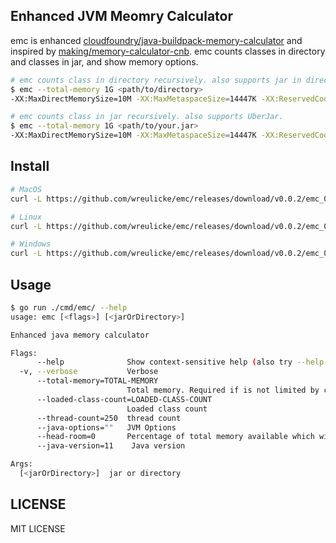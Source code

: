## Enhanced JVM Meomry Calculator

emc is enhanced [cloudfoundry/java-buildpack-memory-calculator](https://github.com/cloudfoundry/java-buildpack-memory-calculator) and inspired by [making/memory-calculator-cnb](https://github.com/making/memory-calculator-cnb).
emc counts classes in directory and classes in jar, and show memory options.



```bash
# emc counts class in directory recursively. also supports jar in directory.
$ emc --total-memory 1G <path/to/directory>
-XX:MaxDirectMemorySize=10M -XX:MaxMetaspaceSize=14447K -XX:ReservedCodeCacheSize=240M -Xmx266128K

# emc counts class in jar recursively. also supports UberJar.
$ emc --total-memory 1G <path/to/your.jar>
-XX:MaxDirectMemorySize=10M -XX:MaxMetaspaceSize=14447K -XX:ReservedCodeCacheSize=240M -Xmx266128K
```

## Install

```bash
# MacOS 
curl -L https://github.com/wreulicke/emc/releases/download/v0.0.2/emc_0.0.2_darwin_amd64 -o /usr/local/bin/emc

# Linux
curl -L https://github.com/wreulicke/emc/releases/download/v0.0.2/emc_0.0.2_linux_amd64 -o /usr/local/bin/emc

# Windows
curl -L https://github.com/wreulicke/emc/releases/download/v0.0.2/emc_0.0.2_windows_amd64.exe -o <path-directory>/emc.exe
```

## Usage

```bash
$ go run ./cmd/emc/ --help
usage: emc [<flags>] [<jarOrDirectory>]

Enhanced java memory calculator

Flags:
      --help              Show context-sensitive help (also try --help-long and --help-man).
  -v, --verbose           Verbose
      --total-memory=TOTAL-MEMORY  
                          Total memory. Required if is not limited by cgroup
      --loaded-class-count=LOADED-CLASS-COUNT  
                          Loaded class count
      --thread-count=250  thread count
      --java-options=""   JVM Options
      --head-room=0       Percentage of total memory available which will be left unallocated to cover JVM overhead
      --java-version=11    Java version

Args:
  [<jarOrDirectory>]  jar or directory
```

## LICENSE

MIT LICENSE